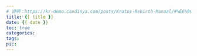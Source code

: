 ```yaml
---
# 说明：https://kr-demo.candinya.com/posts/Kratos-Rebirth-Manual/#%E6%96%87%E7%AB%A0%E9%A1%B5%E9%9D%A2
title: {{ title }}
date: {{ date }}
toc: true
categories: 
tags: 
pic: 
---
```

